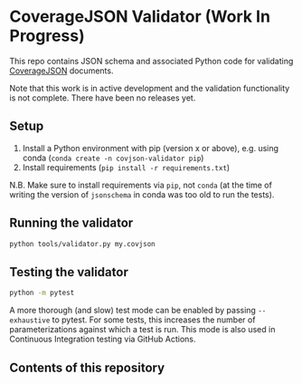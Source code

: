 # CoverageJSON Validator (Work In Progress)

This repo contains JSON schema and associated Python code for validating [CoverageJSON](https://covjson.org) documents.

Note that this work is in active development and the validation functionality is not complete. There have been no releases yet.

## Setup
 1. Install a Python environment with pip (version x or above), e.g. using conda (`conda create -n covjson-validator pip`)
 2. Install requirements (`pip install -r requirements.txt`)

N.B. Make sure to install requirements via `pip`, not `conda` (at the time of writing the version of `jsonschema` in conda was too old to run the tests).

## Running the validator

```sh
python tools/validator.py my.covjson
```

## Testing the validator
```sh
python -m pytest
```

A more thorough (and slow) test mode can be enabled by passing `--exhaustive` to pytest. For some tests, this increases the number of parameterizations against which a test is run. This mode is also used in Continuous Integration testing via GitHub Actions.

## Contents of this repository
